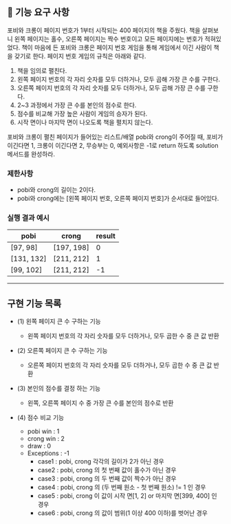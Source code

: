 ## 🚀 기능 요구 사항

포비와 크롱이 페이지 번호가 1부터 시작되는 400 페이지의 책을 주웠다. 책을 살펴보니 왼쪽 페이지는 홀수, 오른쪽 페이지는 짝수 번호이고 모든 페이지에는 번호가 적혀있었다. 책이 마음에 든 포비와 크롱은 페이지 번호 게임을 통해 게임에서 이긴 사람이 책을 갖기로 한다. 페이지 번호 게임의 규칙은 아래와 같다.

1. 책을 임의로 펼친다.
2. 왼쪽 페이지 번호의 각 자리 숫자를 모두 더하거나, 모두 곱해 가장 큰 수를 구한다.
3. 오른쪽 페이지 번호의 각 자리 숫자를 모두 더하거나, 모두 곱해 가장 큰 수를 구한다.
4. 2~3 과정에서 가장 큰 수를 본인의 점수로 한다.
5. 점수를 비교해 가장 높은 사람이 게임의 승자가 된다.
6. 시작 면이나 마지막 면이 나오도록 책을 펼치지 않는다.

포비와 크롱이 펼친 페이지가 들어있는 리스트/배열 pobi와 crong이 주어질 때, 포비가 이긴다면 1, 크롱이 이긴다면 2, 무승부는 0, 예외사항은 -1로 return 하도록 solution 메서드를 완성하라.

### 제한사항

- pobi와 crong의 길이는 2이다.
- pobi와 crong에는 [왼쪽 페이지 번호, 오른쪽 페이지 번호]가 순서대로 들어있다.

### 실행 결과 예시

| pobi | crong | result |
| --- | --- | --- |
| [97, 98] | [197, 198] | 0 |
| [131, 132] | [211, 212] | 1 |
| [99, 102] | [211, 212] | -1 |

---

## 구현 기능 목록

- (1) 왼쪽 페이지 큰 수 구하는 기능
  - 왼쪽 페이지 번호의 각 자리 숫자를 모두 더하거나, 모두 곱한 수 중 큰 값 반환

- (2) 오른쪽 페이지 큰 수 구하는 기능
  - 오른쪽 페이지 번호의 각 자리 숫자를 모두 더하거나, 모두 곱한 수 중 큰 값 반환

- (3) 본인의 점수를 결정 하는 기능
  - 왼쪽, 오른쪽 페이지 수 중 가장 큰 수를 본인의 점수로 반환
- (4) 점수 비교 기능
  - pobi win : 1
  - crong win : 2
  - draw : 0
  - Exceptions : -1
    - case1 : pobi, crong 각각의 길이가 2가 아닌 경우
    - case2 : pobi, crong 의 첫 번째 값이 홀수가 아닌 경우
    - case3 : pobi, crong 의 두 번째 값이 짝수가 아닌 경우
    - case4 : pobi, crong 의 (두 번째 원소 - 첫 번째 원소) != 1 인 경우
    - case5 : pobi, crong 이 값이 시작 면[1, 2] or 마지막 면[399, 400] 인 경우
    - case6 : pobi, crong 의 값이 범위(1 이상 400 이하)를 벗어난 경우
